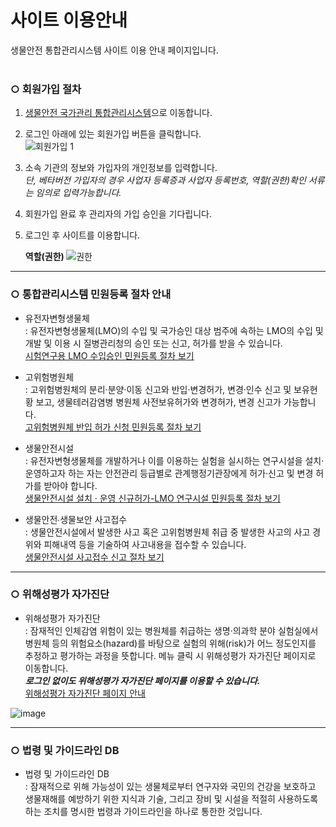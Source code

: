 # 사이트 이용안내
생물안전 통합관리시스템 사이트 이용 안내 페이지입니다.  
<br> 

### ○ 회원가입 절차
1. [생물안전 국가관리 통합관리시스템](http://125.6.37.38/)으로 이동합니다. 
2. 로그인 아래에 있는 회원가입 버튼을 클릭합니다.  
![회원가입 1](https://user-images.githubusercontent.com/125325764/219531582-98b77b49-25a5-49b9-8341-126784882b3c.PNG)  

3. 소속 기관의 정보와 가입자의 개인정보를 입력합니다.  
_단, 베타버전 가입자의 경우 사업자 등록증과 사업자 등록번호, 역할(권한)확인 서류는 임의로 입력가능합니다._    
4. 회원가입 완료 후 관리자의 가입 승인을 기다립니다.
5. 로그인 후 사이트를 이용합니다.  

   <b> 역할(권한) </b>
![권한](https://user-images.githubusercontent.com/125325764/220244930-2d09ed43-9a85-491d-8468-b840b348b015.PNG)
    
    
    
      
---
### ○ 통합관리시스템 민원등록 절차 안내
+ 유전자변형생물체 <br>
    : 유전자변형생물체(LMO)의 수입 및 국가승인 대상 범주에 속하는 LMO의 수입 및 개발 및 이용 시 질병관리청의 승인 또는 신고, 허가를 받을 수 있습니다.  
    [시험연구용 LMO 수입승인 민원등록 절차 보기](https://sooyeon1022.github.io/_/#-%EC%8B%9C%ED%97%98%EC%97%B0%EA%B5%AC%EC%9A%A9-lmo-%EC%88%98%EC%9E%85-%EC%8A%B9%EC%9D%B8-%EC%A0%88%EC%B0%A8)

+ 고위험병원체 <br>
    : 고위험병원체의 분리·분양·이동 신고와 반입·변경허가, 변경·인수 신고 및 보유현황 보고, 생물테러감염병 병원체 사전보유허가와 변경허가, 변경 신고가 가능합니다.  
    [고위험병원체 반입 허가 신청 민원등록 절차 보기](https://sooyeon1022.github.io/_/#%EA%B3%A0%EC%9C%84%ED%97%98%EB%B3%91%EC%9B%90%EC%B2%B4-%EB%B0%98%EC%9E%85-%ED%97%88%EA%B0%80-%EC%A0%88%EC%B0%A8)

+ 생물안전시설 <br>
    : 유전자변형생물체를 개발하거나 이를 이용하는 실험을 실시하는 연구시설을 설치·운영하고자 하는 자는 안전관리 등급별로 관계행정기관장에게 허가·신고 및 변경 허가를 받아야 합니다.  
    [생물안전시설 설치 · 운영 신규허가-LMO 연구시설 민원등록 절차 보기](https://sooyeon1022.github.io/_/#-%EC%83%9D%EB%AC%BC%EC%95%88%EC%A0%84%EC%8B%9C%EC%84%A4-%EC%84%A4%EC%B9%98--%EC%9A%B4%EC%98%81-%EC%8B%A0%EA%B7%9C%ED%97%88%EA%B0%80---lmo-%EC%97%B0%EA%B5%AC%EC%8B%9C%EC%84%A4-%EC%A0%88%EC%B0%A8)  
    
    
+ 생물안전∙생물보안 사고접수 <br>
    : 생물안전시설에서 발생한 사고 혹은 고위험병원체 취급 중 발생한 사고의 사고 경위와 피해내역 등을 기술하여 사고내용을 접수할 수 있습니다.  
    [생물안전시설 사고접수 신고 절차 보기](https://sooyeon1022.github.io/_/#-%EC%83%9D%EB%AC%BC%EC%95%88%EC%A0%84%EC%8B%9C%EC%84%A4-%EC%82%AC%EA%B3%A0%EC%A0%91%EC%88%98-%EC%A0%88%EC%B0%A8)  
    
    
    
    
      
---
### ○ 위해성평가 자가진단
+ 위해성평가 자가진단  
      : 잠재적인 인체감염 위험이 있는 병원체를 취급하는 생명·의과학 분야 실험실에서 병원체 등의 위험요소(hazard)를 바탕으로 실험의 위해(risk)가 어느 정도인지를 추정하고 평가하는 과정을 뜻합니다. 메뉴 클릭 시 위해성평가 자가진단 페이지로 이동합니다.  
      <b>_로그인 없이도 위해성평가 자가진단 페이지를 이용할 수 있습니다._</b>  
      [위해성평가 자가진단 페이지 안내](https://sooyeon1022.github.io/-/)
      
![image](https://user-images.githubusercontent.com/125325764/220267205-2368b72f-043f-4e09-b7eb-015d97389c82.png)






---
### ○ 법령 및 가이드라인 DB
+ 법령 및 가이드라인 DB  
     : 잠재적으로 위해 가능성이 있는 생물체로부터 연구자와 국민의 건강을 보호하고 생물재해를 예방하기 위한 지식과 기술, 그리고 장비 및 시설을 적절히 사용하도록 하는 조치를 명시한 법령과 가이드라인을 하나로 통한한 것입니다.<br>

       

